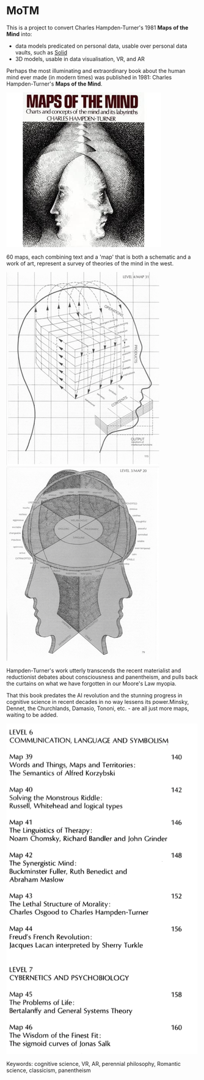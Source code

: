 
# MoTM

This is a project to convert Charles Hampden-Turner's 1981 **Maps of the Mind** into:

- data models predicated on personal data, usable over personal data vaults, such as [Solid](https://solidproject.org) 
- 3D models, usable in data visualisation, VR, and AR 

Perhaps the most illuminating and extraordinary book about the human mind ever made (in modern times) was published in 1981: Charles Hampden-Turner's **Maps of the Mind**.

![](images/motm_cover.jpg)

60 maps, each combining text and a 'map' that is both a schematic and a work of art, represent a survey of theories of the mind in the west. 

![](images/motm_4_31.png)
![](images/motm_3_20.png)

Hampden-Turner's work utterly transcends the recent materialist and reductionist debates about consciousness and panentheism, and pulls back the curtains on what we have forgotten in our Moore's Law myopia. 
 
That this book predates the AI revolution and the stunning progress in cognitive science in recent decades in no way lessens its power.Minsky, Dennet, the Churchlands, Damasio, Tononi, etc. - are all just more maps, waiting to be added. 

![](images/motm_contents_det_a.png)

Keywords: cognitive science, VR, AR, perennial philosophy, Romantic science, classicism, panentheism




